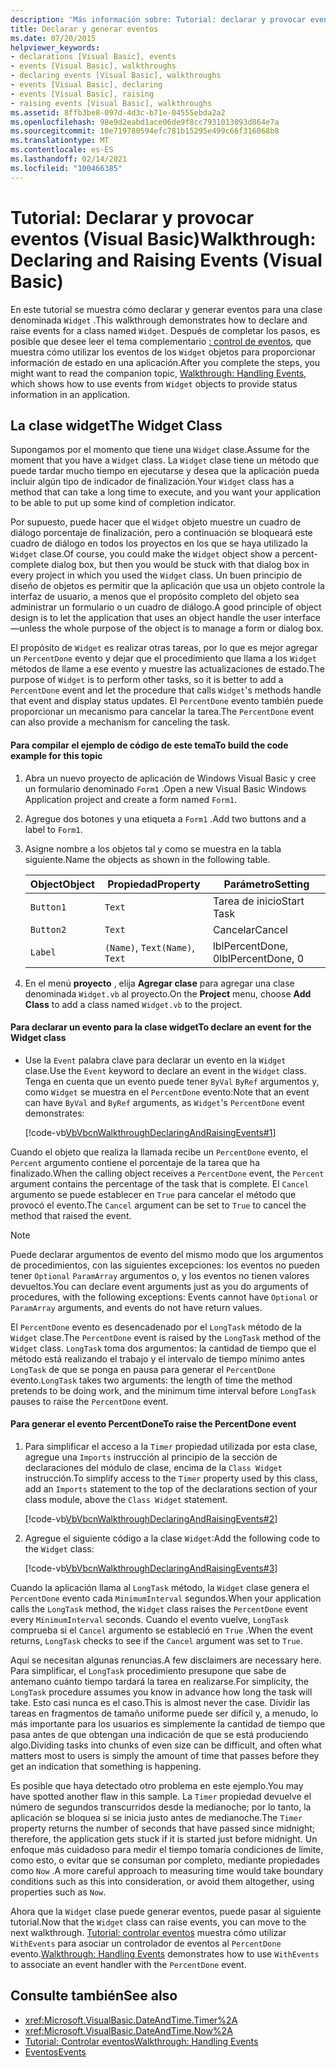 ```yaml
---
description: 'Más información sobre: Tutorial: declarar y provocar eventos (Visual Basic)'
title: Declarar y generar eventos
ms.date: 07/20/2015
helpviewer_keywords:
- declarations [Visual Basic], events
- events [Visual Basic], walkthroughs
- declaring events [Visual Basic], walkthroughs
- events [Visual Basic], declaring
- events [Visual Basic], raising
- raising events [Visual Basic], walkthroughs
ms.assetid: 8ffb3be8-097d-4d3c-b71e-04555ebda2a2
ms.openlocfilehash: 98e9d2eabd1ace06de9f8cc7931013093d864e7a
ms.sourcegitcommit: 10e719780594efc781b15295e499c66f316068b8
ms.translationtype: MT
ms.contentlocale: es-ES
ms.lasthandoff: 02/14/2021
ms.locfileid: "100466385"
---
```

# <a name="walkthrough-declaring-and-raising-events-visual-basic"></a><span data-ttu-id="ec657-103">Tutorial: Declarar y provocar eventos (Visual Basic)</span><span class="sxs-lookup"><span data-stu-id="ec657-103">Walkthrough: Declaring and Raising Events (Visual Basic)</span></span>

<span data-ttu-id="ec657-104">En este tutorial se muestra cómo declarar y generar eventos para una clase denominada `Widget` .</span><span class="sxs-lookup"><span data-stu-id="ec657-104">This walkthrough demonstrates how to declare and raise events for a class named `Widget`.</span></span> <span data-ttu-id="ec657-105">Después de completar los pasos, es posible que desee leer el tema complementario [: control de eventos](walkthrough-handling-events.md), que muestra cómo utilizar los eventos de los `Widget` objetos para proporcionar información de estado en una aplicación.</span><span class="sxs-lookup"><span data-stu-id="ec657-105">After you complete the steps, you might want to read the companion topic, [Walkthrough: Handling Events](walkthrough-handling-events.md), which shows how to use events from `Widget` objects to provide status information in an application.</span></span>  
  
## <a name="the-widget-class"></a><span data-ttu-id="ec657-106">La clase widget</span><span class="sxs-lookup"><span data-stu-id="ec657-106">The Widget Class</span></span>  

 <span data-ttu-id="ec657-107">Supongamos por el momento que tiene una `Widget` clase.</span><span class="sxs-lookup"><span data-stu-id="ec657-107">Assume for the moment that you have a `Widget` class.</span></span> <span data-ttu-id="ec657-108">La `Widget` clase tiene un método que puede tardar mucho tiempo en ejecutarse y desea que la aplicación pueda incluir algún tipo de indicador de finalización.</span><span class="sxs-lookup"><span data-stu-id="ec657-108">Your `Widget` class has a method that can take a long time to execute, and you want your application to be able to put up some kind of completion indicator.</span></span>  
  
 <span data-ttu-id="ec657-109">Por supuesto, puede hacer que el `Widget` objeto muestre un cuadro de diálogo porcentaje de finalización, pero a continuación se bloqueará este cuadro de diálogo en todos los proyectos en los que se haya utilizado la `Widget` clase.</span><span class="sxs-lookup"><span data-stu-id="ec657-109">Of course, you could make the `Widget` object show a percent-complete dialog box, but then you would be stuck with that dialog box in every project in which you used the `Widget` class.</span></span> <span data-ttu-id="ec657-110">Un buen principio de diseño de objetos es permitir que la aplicación que usa un objeto controle la interfaz de usuario, a menos que el propósito completo del objeto sea administrar un formulario o un cuadro de diálogo.</span><span class="sxs-lookup"><span data-stu-id="ec657-110">A good principle of object design is to let the application that uses an object handle the user interface—unless the whole purpose of the object is to manage a form or dialog box.</span></span>  
  
 <span data-ttu-id="ec657-111">El propósito de `Widget` es realizar otras tareas, por lo que es mejor agregar un `PercentDone` evento y dejar que el procedimiento que llama a los `Widget` métodos de llame a ese evento y muestre las actualizaciones de estado.</span><span class="sxs-lookup"><span data-stu-id="ec657-111">The purpose of `Widget` is to perform other tasks, so it is better to add a `PercentDone` event and let the procedure that calls `Widget`'s methods handle that event and display status updates.</span></span> <span data-ttu-id="ec657-112">El `PercentDone` evento también puede proporcionar un mecanismo para cancelar la tarea.</span><span class="sxs-lookup"><span data-stu-id="ec657-112">The `PercentDone` event can also provide a mechanism for canceling the task.</span></span>  
  
#### <a name="to-build-the-code-example-for-this-topic"></a><span data-ttu-id="ec657-113">Para compilar el ejemplo de código de este tema</span><span class="sxs-lookup"><span data-stu-id="ec657-113">To build the code example for this topic</span></span>  
  
1. <span data-ttu-id="ec657-114">Abra un nuevo proyecto de aplicación de Windows Visual Basic y cree un formulario denominado `Form1` .</span><span class="sxs-lookup"><span data-stu-id="ec657-114">Open a new Visual Basic Windows Application project and create a form named `Form1`.</span></span>  
  
2. <span data-ttu-id="ec657-115">Agregue dos botones y una etiqueta a `Form1` .</span><span class="sxs-lookup"><span data-stu-id="ec657-115">Add two buttons and a label to `Form1`.</span></span>  
  
3. <span data-ttu-id="ec657-116">Asigne nombre a los objetos tal y como se muestra en la tabla siguiente.</span><span class="sxs-lookup"><span data-stu-id="ec657-116">Name the objects as shown in the following table.</span></span>  
  
    |<span data-ttu-id="ec657-117">Object</span><span class="sxs-lookup"><span data-stu-id="ec657-117">Object</span></span>|<span data-ttu-id="ec657-118">Propiedad</span><span class="sxs-lookup"><span data-stu-id="ec657-118">Property</span></span>|<span data-ttu-id="ec657-119">Parámetro</span><span class="sxs-lookup"><span data-stu-id="ec657-119">Setting</span></span>|  
    |------------|--------------|-------------|  
    |`Button1`|`Text`|<span data-ttu-id="ec657-120">Tarea de inicio</span><span class="sxs-lookup"><span data-stu-id="ec657-120">Start Task</span></span>|  
    |`Button2`|`Text`|<span data-ttu-id="ec657-121">Cancelar</span><span class="sxs-lookup"><span data-stu-id="ec657-121">Cancel</span></span>|  
    |`Label`|<span data-ttu-id="ec657-122">`(Name)`, `Text`</span><span class="sxs-lookup"><span data-stu-id="ec657-122">`(Name)`, `Text`</span></span>|<span data-ttu-id="ec657-123">lblPercentDone, 0</span><span class="sxs-lookup"><span data-stu-id="ec657-123">lblPercentDone, 0</span></span>|  
  
4. <span data-ttu-id="ec657-124">En el menú **proyecto** , elija **Agregar clase** para agregar una clase denominada `Widget.vb` al proyecto.</span><span class="sxs-lookup"><span data-stu-id="ec657-124">On the **Project** menu, choose **Add Class** to add a class named `Widget.vb` to the project.</span></span>  
  
#### <a name="to-declare-an-event-for-the-widget-class"></a><span data-ttu-id="ec657-125">Para declarar un evento para la clase widget</span><span class="sxs-lookup"><span data-stu-id="ec657-125">To declare an event for the Widget class</span></span>  
  
- <span data-ttu-id="ec657-126">Use la `Event` palabra clave para declarar un evento en la `Widget` clase.</span><span class="sxs-lookup"><span data-stu-id="ec657-126">Use the `Event` keyword to declare an event in the `Widget` class.</span></span> <span data-ttu-id="ec657-127">Tenga en cuenta que un evento puede tener `ByVal` `ByRef` argumentos y, como `Widget` se muestra en el `PercentDone` evento:</span><span class="sxs-lookup"><span data-stu-id="ec657-127">Note that an event can have `ByVal` and `ByRef` arguments, as `Widget`'s `PercentDone` event demonstrates:</span></span>  
  
     [!code-vb[VbVbcnWalkthroughDeclaringAndRaisingEvents#1](~/samples/snippets/visualbasic/VS_Snippets_VBCSharp/VbVbcnWalkthroughDeclaringAndRaisingEvents/VB/Widget.vb#1)]  
  
 <span data-ttu-id="ec657-128">Cuando el objeto que realiza la llamada recibe un `PercentDone` evento, el `Percent` argumento contiene el porcentaje de la tarea que ha finalizado.</span><span class="sxs-lookup"><span data-stu-id="ec657-128">When the calling object receives a `PercentDone` event, the `Percent` argument contains the percentage of the task that is complete.</span></span> <span data-ttu-id="ec657-129">El `Cancel` argumento se puede establecer en `True` para cancelar el método que provocó el evento.</span><span class="sxs-lookup"><span data-stu-id="ec657-129">The `Cancel` argument can be set to `True` to cancel the method that raised the event.</span></span>  
  
> [!NOTE]
> <span data-ttu-id="ec657-130">Puede declarar argumentos de evento del mismo modo que los argumentos de procedimientos, con las siguientes excepciones: los eventos no pueden tener `Optional` `ParamArray` argumentos o, y los eventos no tienen valores devueltos.</span><span class="sxs-lookup"><span data-stu-id="ec657-130">You can declare event arguments just as you do arguments of procedures, with the following exceptions: Events cannot have `Optional` or `ParamArray` arguments, and events do not have return values.</span></span>  
  
 <span data-ttu-id="ec657-131">El `PercentDone` evento es desencadenado por el `LongTask` método de la `Widget` clase.</span><span class="sxs-lookup"><span data-stu-id="ec657-131">The `PercentDone` event is raised by the `LongTask` method of the `Widget` class.</span></span> <span data-ttu-id="ec657-132">`LongTask` toma dos argumentos: la cantidad de tiempo que el método está realizando el trabajo y el intervalo de tiempo mínimo antes `LongTask` de que se ponga en pausa para generar el `PercentDone` evento.</span><span class="sxs-lookup"><span data-stu-id="ec657-132">`LongTask` takes two arguments: the length of time the method pretends to be doing work, and the minimum time interval before `LongTask` pauses to raise the `PercentDone` event.</span></span>  
  
#### <a name="to-raise-the-percentdone-event"></a><span data-ttu-id="ec657-133">Para generar el evento PercentDone</span><span class="sxs-lookup"><span data-stu-id="ec657-133">To raise the PercentDone event</span></span>  
  
1. <span data-ttu-id="ec657-134">Para simplificar el acceso a la `Timer` propiedad utilizada por esta clase, agregue una `Imports` instrucción al principio de la sección de declaraciones del módulo de clase, encima de la `Class Widget` instrucción.</span><span class="sxs-lookup"><span data-stu-id="ec657-134">To simplify access to the `Timer` property used by this class, add an `Imports` statement to the top of the declarations section of your class module, above the `Class Widget` statement.</span></span>  
  
     [!code-vb[VbVbcnWalkthroughDeclaringAndRaisingEvents#2](~/samples/snippets/visualbasic/VS_Snippets_VBCSharp/VbVbcnWalkthroughDeclaringAndRaisingEvents/VB/Widget.vb#2)]  
  
2. <span data-ttu-id="ec657-135">Agregue el siguiente código a la clase `Widget`:</span><span class="sxs-lookup"><span data-stu-id="ec657-135">Add the following code to the `Widget` class:</span></span>  
  
     [!code-vb[VbVbcnWalkthroughDeclaringAndRaisingEvents#3](~/samples/snippets/visualbasic/VS_Snippets_VBCSharp/VbVbcnWalkthroughDeclaringAndRaisingEvents/VB/Widget.vb#3)]  
  
 <span data-ttu-id="ec657-136">Cuando la aplicación llama al `LongTask` método, la `Widget` clase genera el `PercentDone` evento cada `MinimumInterval` segundos.</span><span class="sxs-lookup"><span data-stu-id="ec657-136">When your application calls the `LongTask` method, the `Widget` class raises the `PercentDone` event every `MinimumInterval` seconds.</span></span> <span data-ttu-id="ec657-137">Cuando el evento vuelve, `LongTask` comprueba si el `Cancel` argumento se estableció en `True` .</span><span class="sxs-lookup"><span data-stu-id="ec657-137">When the event returns, `LongTask` checks to see if the `Cancel` argument was set to `True`.</span></span>  
  
 <span data-ttu-id="ec657-138">Aquí se necesitan algunas renuncias.</span><span class="sxs-lookup"><span data-stu-id="ec657-138">A few disclaimers are necessary here.</span></span> <span data-ttu-id="ec657-139">Para simplificar, el `LongTask` procedimiento presupone que sabe de antemano cuánto tiempo tardará la tarea en realizarse.</span><span class="sxs-lookup"><span data-stu-id="ec657-139">For simplicity, the `LongTask` procedure assumes you know in advance how long the task will take.</span></span> <span data-ttu-id="ec657-140">Esto casi nunca es el caso.</span><span class="sxs-lookup"><span data-stu-id="ec657-140">This is almost never the case.</span></span> <span data-ttu-id="ec657-141">Dividir las tareas en fragmentos de tamaño uniforme puede ser difícil y, a menudo, lo más importante para los usuarios es simplemente la cantidad de tiempo que pasa antes de que obtengan una indicación de que se está produciendo algo.</span><span class="sxs-lookup"><span data-stu-id="ec657-141">Dividing tasks into chunks of even size can be difficult, and often what matters most to users is simply the amount of time that passes before they get an indication that something is happening.</span></span>  
  
 <span data-ttu-id="ec657-142">Es posible que haya detectado otro problema en este ejemplo.</span><span class="sxs-lookup"><span data-stu-id="ec657-142">You may have spotted another flaw in this sample.</span></span> <span data-ttu-id="ec657-143">La `Timer` propiedad devuelve el número de segundos transcurridos desde la medianoche; por lo tanto, la aplicación se bloquea si se inicia justo antes de medianoche.</span><span class="sxs-lookup"><span data-stu-id="ec657-143">The `Timer` property returns the number of seconds that have passed since midnight; therefore, the application gets stuck if it is started just before midnight.</span></span> <span data-ttu-id="ec657-144">Un enfoque más cuidadoso para medir el tiempo tomaría condiciones de límite, como esto, o evitar que se consuman por completo, mediante propiedades como `Now` .</span><span class="sxs-lookup"><span data-stu-id="ec657-144">A more careful approach to measuring time would take boundary conditions such as this into consideration, or avoid them altogether, using properties such as `Now`.</span></span>  
  
 <span data-ttu-id="ec657-145">Ahora que la `Widget` clase puede generar eventos, puede pasar al siguiente tutorial.</span><span class="sxs-lookup"><span data-stu-id="ec657-145">Now that the `Widget` class can raise events, you can move to the next walkthrough.</span></span> <span data-ttu-id="ec657-146">[Tutorial: controlar eventos](walkthrough-handling-events.md) muestra cómo utilizar `WithEvents` para asociar un controlador de eventos al `PercentDone` evento.</span><span class="sxs-lookup"><span data-stu-id="ec657-146">[Walkthrough: Handling Events](walkthrough-handling-events.md) demonstrates how to use `WithEvents` to associate an event handler with the `PercentDone` event.</span></span>  
  
## <a name="see-also"></a><span data-ttu-id="ec657-147">Consulte también</span><span class="sxs-lookup"><span data-stu-id="ec657-147">See also</span></span>

- <xref:Microsoft.VisualBasic.DateAndTime.Timer%2A>
- <xref:Microsoft.VisualBasic.DateAndTime.Now%2A>
- [<span data-ttu-id="ec657-148">Tutorial: Controlar eventos</span><span class="sxs-lookup"><span data-stu-id="ec657-148">Walkthrough: Handling Events</span></span>](walkthrough-handling-events.md)
- [<span data-ttu-id="ec657-149">Eventos</span><span class="sxs-lookup"><span data-stu-id="ec657-149">Events</span></span>](index.md)
